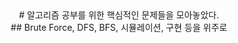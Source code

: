 <div align=center>
# 알고리즘 공부를 위한 핵심적인 문제들을 모아놓았다.
</div>
<div align=center>
## Brute Force, DFS, BFS, 시뮬레이션, 구현 등을 위주로
</div>
